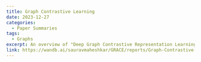 ```yaml
---
title: Graph Contrastive Learning
date: 2023-12-27
categories:
  - Paper Summaries
tags:
  - Graphs
excerpt: An overview of "Deep Graph Contrastive Representation Learning"
link: https://wandb.ai/sauravmaheshkar/GRACE/reports/Graph-Contrastive-Learning--Vmlldzo2MzYxODEy
---
```

